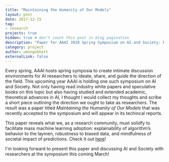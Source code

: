 ```yaml
---
title: "Maintaining the Humanity of Our Models"
layout: post
date: 2017-12-15
tag: 
- research
projects: true
hidden: true # don't count this post in blog pagination
description: "Paper for AAAI 2018 Spring Symposium on AI and Society: Ethics, Safety, and Trustworthiness in Intelligent Agents"
category: project
author: umangsbhatt
externalLink: false
---
```

Every spring, AAAI hosts spring symposia to create intimate discussion environments for AI researchers to ideate, share, and guide the direction of the field. This upcoming year AAAI is holding one such symposium on AI and Society. Not only having read industry white papers and speculative books on this topic but also having studied and extended academic, theoretical advances in AI, I thought I would collect my thoughts and scribe a short piece outlining the direction we ought to take as researchers. The result was a paper titled *Maintaining the Humanity of Our Models* that was recently accepted to the symposium and will appear in its techincal reports.

This paper reveals what we, as a research community, must solidfy to facilitate mass machine learning adoption: explainability of algorithm’s behavior to the laymen, robustness to biased data, and mindfulness of societal impact of predictions. Check it out  <a href="http://umangsbhatt.github.io/assets/Bhatt_Final.pdf" target="_blank">here</a>!

I'm looking forward to present this paper and discussing AI and Society with researchers at the symposium this coming March!
